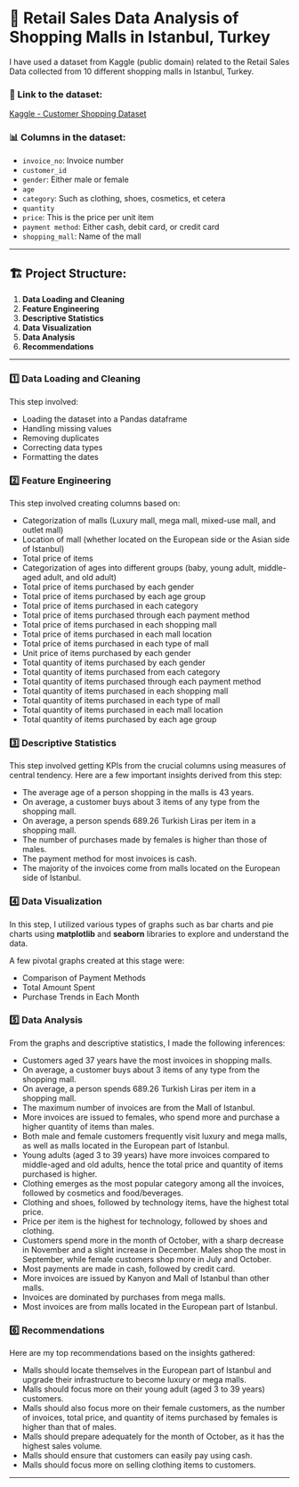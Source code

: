 # 🛒 Retail Sales Data Analysis of Shopping Malls in Istanbul, Turkey

I have used a dataset from Kaggle (public domain) related to the Retail Sales Data collected from 10 different shopping malls in Istanbul, Turkey.

### 📁 Link to the dataset:
[Kaggle - Customer Shopping Dataset](https://www.kaggle.com/datasets/mehmettahiraslan/customer-shopping-dataset)

### 📊 Columns in the dataset:
- `invoice_no`: Invoice number
- `customer_id`
- `gender`: Either male or female
- `age`
- `category`: Such as clothing, shoes, cosmetics, et cetera
- `quantity`
- `price`: This is the price per unit item
- `payment method`: Either cash, debit card, or credit card
- `shopping_mall`: Name of the mall

---

## 🏗️ Project Structure:
1. **Data Loading and Cleaning**
2. **Feature Engineering**
3. **Descriptive Statistics**
4. **Data Visualization**
5. **Data Analysis**
6. **Recommendations**

---

### 1️⃣ Data Loading and Cleaning
This step involved:
- Loading the dataset into a Pandas dataframe
- Handling missing values
- Removing duplicates
- Correcting data types
- Formatting the dates

### 2️⃣ Feature Engineering
This step involved creating columns based on:
- Categorization of malls (Luxury mall, mega mall, mixed-use mall, and outlet mall)
- Location of mall (whether located on the European side or the Asian side of Istanbul)
- Total price of items
- Categorization of ages into different groups (baby, young adult, middle-aged adult, and old adult)
- Total price of items purchased by each gender
- Total price of items purchased by each age group
- Total price of items purchased in each category
- Total price of items purchased through each payment method
- Total price of items purchased in each shopping mall
- Total price of items purchased in each mall location
- Total price of items purchased in each type of mall
- Unit price of items purchased by each gender
- Total quantity of items purchased by each gender
- Total quantity of items purchased from each category
- Total quantity of items purchased through each payment method
- Total quantity of items purchased in each shopping mall
- Total quantity of items purchased in each type of mall
- Total quantity of items purchased in each mall location
- Total quantity of items purchased by each age group

### 3️⃣ Descriptive Statistics
This step involved getting KPIs from the crucial columns using measures of central tendency. Here are a few important insights derived from this step:
- The average age of a person shopping in the malls is 43 years.
- On average, a customer buys about 3 items of any type from the shopping mall.
- On average, a person spends 689.26 Turkish Liras per item in a shopping mall.
- The number of purchases made by females is higher than those of males.
- The payment method for most invoices is cash.
- The majority of the invoices come from malls located on the European side of Istanbul.

### 4️⃣ Data Visualization
In this step, I utilized various types of graphs such as bar charts and pie charts using **matplotlib** and **seaborn** libraries to explore and understand the data.

A few pivotal graphs created at this stage were:
- Comparison of Payment Methods
- Total Amount Spent
- Purchase Trends in Each Month

### 5️⃣ Data Analysis
From the graphs and descriptive statistics, I made the following inferences:
- Customers aged 37 years have the most invoices in shopping malls.
- On average, a customer buys about 3 items of any type from the shopping mall.
- On average, a person spends 689.26 Turkish Liras per item in a shopping mall.
- The maximum number of invoices are from the Mall of Istanbul.
- More invoices are issued to females, who spend more and purchase a higher quantity of items than males.
- Both male and female customers frequently visit luxury and mega malls, as well as malls located in the European part of Istanbul.
- Young adults (aged 3 to 39 years) have more invoices compared to middle-aged and old adults, hence the total price and quantity of items purchased is higher.
- Clothing emerges as the most popular category among all the invoices, followed by cosmetics and food/beverages.
- Clothing and shoes, followed by technology items, have the highest total price.
- Price per item is the highest for technology, followed by shoes and clothing.
- Customers spend more in the month of October, with a sharp decrease in November and a slight increase in December. Males shop the most in September, while female customers shop more in July and October.
- Most payments are made in cash, followed by credit card.
- More invoices are issued by Kanyon and Mall of Istanbul than other malls.
- Invoices are dominated by purchases from mega malls.
- Most invoices are from malls located in the European part of Istanbul.

### 6️⃣ Recommendations
Here are my top recommendations based on the insights gathered:
- Malls should locate themselves in the European part of Istanbul and upgrade their infrastructure to become luxury or mega malls.
- Malls should focus more on their young adult (aged 3 to 39 years) customers.
- Malls should also focus more on their female customers, as the number of invoices, total price, and quantity of items purchased by females is higher than that of males.
- Malls should prepare adequately for the month of October, as it has the highest sales volume.
- Malls should ensure that customers can easily pay using cash.
- Malls should focus more on selling clothing items to customers.

---


